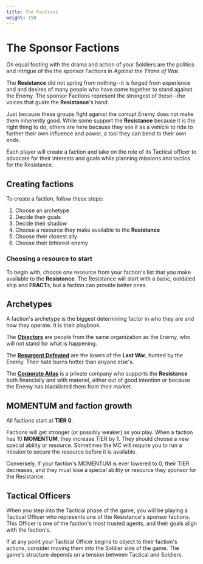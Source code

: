 ```yaml
---
title: The Factions
weight: 150
---
```


# The Sponsor Factions

On equal footing with the drama and action of your Soldiers are the politics and
intrigue of the the sponsor Factions in _Against the Titans of War_.

The **Resistance** did not spring from nothing--it is forged from experience and
and desires of many people who have come together to stand against the Enemy.
The sponsor Factions represent the strongest of these--the voices that guide the
**Resistance**'s hand.

Just because these groups fight against the corrupt Enemy does not make them
inherently good. While some support the **Resistance** because it is the right
thing to do, others are here because they see it as a vehicle to ride to further
their own influence and power, a tool they can bend to their own ends.

Each player will create a faction and take on the role of its Tactical officer
to advocate for their interests and goals while planning missions and tactics
for the Resistance.

## Creating factions

To create a faction, follow these steps:

1. Choose an archetype
2. Decide their goals
3. Decide their shadow
4. Choose a resource they make available to the **Resistance**
5. Choose their closest ally
6. Choose their bitterest enemy

### Choosing a resource to start

To begin with, choose one resource from your faction's list that you make
available to the **Resistance**. The Resistance will start with a basic,
outdated ship and **FRACT**s, but a faction can provide better ones.

## Archetypes

A faction's archetype is the biggest determining factor in who they are and how
they operate. It is their playbook.

The [**Objectors**](/factions/archetypes/objectors/) are people from the same
organization as the Enemy, who will not stand for what is happening.

The [**Resurgent Defeated**](/factions/archetypes/resurgent-defeated/) are the
losers of the **Last War**, hunted by the Enemy. Their hate burns hotter than
anyone else's.

The [**Corporate Atlas**](/factions/archetypes/corporate-atlas/) is a private
company who supports the **Resistance** both financially and with materiel,
either out of good intention or because the Enemy has blacklisted them from
their market.

## MOMENTUM and faction growth

All factions start at **TIER 0**.

Factions will get stronger (or possibly weaker) as you play. When a faction has
10 **MOMENTUM**, they increase TIER by 1. They should choose a new special
ability or resource. Sometimes the MC will require you to run a mission to
secure the resource before it is available.

Conversely, if your faction's MOMENTUM is ever lowered to 0, their TIER
decreases, and they must lose a special ability or resource they sponsor for the
Resistance.

## Tactical Officers

When you step into the Tactical phase of the game, you will be playing a
Tactical Officer who represents one of the Resistance's sponsor factions. This
Officer is one of the faction's most trusted agents, and their goals align with
the faction's.

If at any point your Tactical Officer begins to object to their faction's
actions, consider moving them into the Soldier side of the game. The game's
structure depends on a tension between Tactical and Soldiers.
